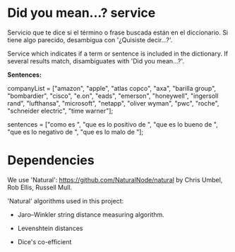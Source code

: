 Did you mean...? service
========================

Servicio que te dice si el término o frase buscada están en el diccionario. Si tiene algo parecido, desambigua con '¿Quisiste decir...?'.

Service which indicates if a term or sentence is included in the dictionary. If several results match, disambiguates with 'Did you mean...?'.


**Sentences:**

companyList = ["amazon", "apple", "atlas copco", "axa", "barilla group", "bombardier", "cisco", "e.on", "eads", "emerson", "honeywell", "ingersoll rand", "lufthansa", "microsoft", "netapp", "oliver wyman", "pwc", "roche", "schneider electric", "time warner"];


sentences = ["como es ", "que es lo positivo de ", "que es lo bueno de ", "que es lo negativo de ", "que es lo malo de "];		



Dependencies
============

We use 'Natural': https://github.com/NaturalNode/natural by  Chris Umbel, Rob Ellis, Russell Mull.

'Natural' algorithms used in this project:

- Jaro–Winkler string distance measuring algorithm.

- Levenshtein distances

- Dice's co-efficient	
